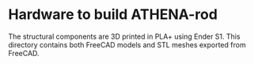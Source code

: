 # Hardware to build ATHENA-rod

The structural components are 3D printed in PLA+ using Ender S1. This directory contains both FreeCAD models and STL meshes exported from FreeCAD. 
